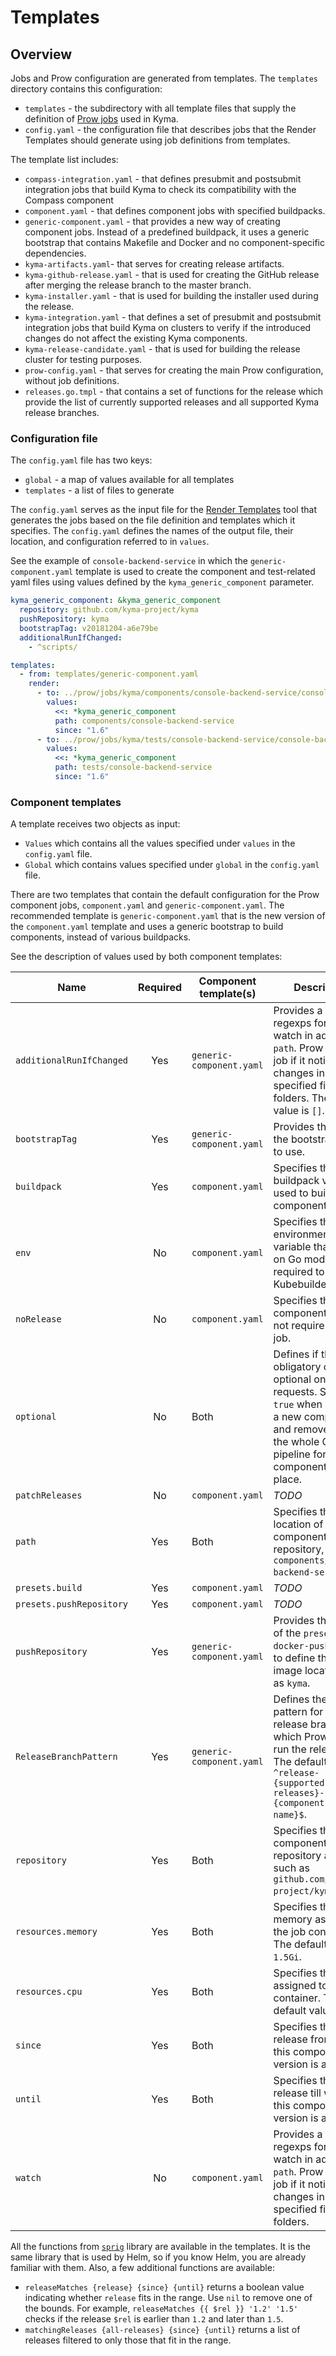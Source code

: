 # Templates

## Overview

Jobs and Prow configuration are generated from templates. The `templates` directory contains this configuration:

- `templates` - the subdirectory with all template files that supply the definition of [Prow jobs](https://github.com/kyma-project/test-infra/tree/master/prow/jobs) used in Kyma.
- `config.yaml` - the configuration file that describes jobs that the Render Templates should generate using job definitions from templates.

The template list includes:

- `compass-integration.yaml` - that defines presubmit and postsubmit integration jobs that build Kyma to check its compatibility with the Compass component
- `component.yaml` - that defines component jobs with specified buildpacks.
- `generic-component.yaml` - that provides a new way of creating component jobs. Instead of a predefined buildpack, it uses a generic bootstrap that contains Makefile and Docker and no component-specific dependencies.
- `kyma-artifacts.yaml`- that serves for creating release artifacts.
- `kyma-github-release.yaml` - that is used for creating the GitHub release after merging the release branch to the master branch.
- `kyma-installer.yaml` - that is used for building the installer used during the release.
- `kyma-integration.yaml` - that defines a set of presubmit and postsubmit integration jobs that build Kyma on clusters to verify if the introduced changes do not affect the existing Kyma components.
- `kyma-release-candidate.yaml` - that is used for building the release cluster for testing purposes.
- `prow-config.yaml` - that serves for creating the main Prow configuration, without job definitions.
- `releases.go.tmpl` - that contains a set of functions for the release which provide the list of currently supported releases and all supported Kyma release branches.

### Configuration file

The `config.yaml` file has two keys:

- `global` - a map of values available for all templates
- `templates` - a list of files to generate

The `config.yaml` serves as the input file for the [Render Templates](../development/tools/cmd/rendertemplates) tool that generates the jobs based on the file definition and templates which it specifies. The `config.yaml` defines the names of the output file, their location, and configuration referred to in `values`.

See the example of `console-backend-service` in which the `generic-component.yaml` template is used to create the component and test-related yaml files using values defined by the `kyma_generic_component` parameter.

```yaml
kyma_generic_component: &kyma_generic_component
  repository: github.com/kyma-project/kyma
  pushRepository: kyma
  bootstrapTag: v20181204-a6e79be
  additionalRunIfChanged:
    - ^scripts/

templates:
  - from: templates/generic-component.yaml
    render:
      - to: ../prow/jobs/kyma/components/console-backend-service/console-backend-service-generic.yaml
        values:
          <<: *kyma_generic_component
          path: components/console-backend-service
          since: "1.6"
      - to: ../prow/jobs/kyma/tests/console-backend-service/console-backend-service-tests-generic.yaml
        values:
          <<: *kyma_generic_component
          path: tests/console-backend-service
          since: "1.6"

```

### Component templates

A template receives two objects as input:
- `Values` which contains all the values specified under `values` in the `config.yaml` file.
- `Global` which contains values specified under `global` in the `config.yaml` file.

There are two templates that contain the default configuration for the Prow component jobs, `component.yaml` and `generic-component.yaml`. The recommended template is `generic-component.yaml` that is the new version of the `component.yaml` template and uses a generic bootstrap to build components, instead of various buildpacks.

See the description of values used by both component templates:

| Name | Required | Component template(s) | Description |
|------| :-------------: |------| ------|
| `additionalRunIfChanged` | Yes | `generic-component.yaml` | Provides a list of regexps for Prow to watch in addition to `path`. Prow runs the job if it notices any changes in the specified files or folders. The default value is `[]`. |
| `bootstrapTag` | Yes | `generic-component.yaml` | Provides the tag of the bootstrap image to use. |
| `buildpack` | Yes | `component.yaml` | Specifies the buildpack version used to build the component. |
| `env` | No | `component.yaml` | Specifies the environment variable that turns on Go modules required to build Kubebuilder v2. |
| `noRelease` | No | `component.yaml` | Specifies that this component does not require a release job. |
| `optional` | No | Both | Defines if this job is obligatory or optional on pull requests. Set it to `true` when you add a new component and remove it after the whole CI pipeline for the component is in place. |
| `patchReleases` | No | `component.yaml` | _TODO_ |
| `path` | Yes | Both | Specifies the location of the component in the repository, such as `components/console-backend-service`. |
| `presets.build` | Yes | `component.yaml` | _TODO_ |
| `presets.pushRepository` | Yes | `component.yaml` | _TODO_ |
| `pushRepository` | Yes | `generic-component.yaml` | Provides the suffix of the `preset-docker-push-` label to define the GCR image location, such as `kyma`. |
| `ReleaseBranchPattern` | Yes | `generic-component.yaml` | Defines the prefix pattern for the release branch for which Prow should run the release job. The default value is `^release-{supported-releases}-{component-dir-name}$`. |
| `repository` | Yes | Both | Specifies the component's GitHub repository address, such as `github.com/kyma-project/kyma`. |
| `resources.memory` | Yes | Both | Specifies the memory assigned to the job container. The default value is `1.5Gi`. |
| `resources.cpu` | Yes | Both | Specifies the CPU assigned to the job container. The default value is `0.8`. |
| `since` | Yes | Both | Specifies the release from which this component version is active. |
| `until` | Yes | Both | Specifies the release till which this component version is active.  |
| `watch` | No | `component.yaml` | Provides a list of regexps for Prow to watch in addition to `path`. Prow runs the job if it notices any changes in the specified files or folders. |


All the functions from [`sprig`](https://github.com/Masterminds/sprig) library are available in the templates. It is the same library that is used by Helm, so if you know Helm, you are already familiar with them. Also, a few additional functions are available:
- `releaseMatches {release} {since} {until}` returns a boolean value indicating whether `release` fits in the range. Use `nil` to remove one of the bounds. For example, `releaseMatches {{ $rel }} '1.2' '1.5'` checks if the release `$rel` is earlier than `1.2` and later than `1.5`.
- `matchingReleases {all-releases} {since} {until}` returns a list of releases filtered to only those that fit in the range.
